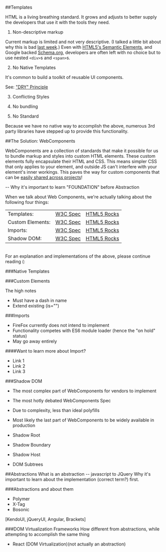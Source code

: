 ##Templates

HTML is a living breathing standard. It grows and adjusts to better supply the developers that use it with the tools they need.

1. Non-descriptive markup


Current markup is limited and not very descriptive. (I talked a little bit about why this is bad [last week](http://127.0.0.1:4000/posts/the-programmers-guide-to-better-seo-semantic-markup-and-html5/).) Even with [HTML5's Semantic Elements](http://blog.teamtreehouse.com/use-html5-sectioning-elements), and Google backed [Schema.org](http://schema.org/), developers are often left with no choice but to use nested `<div>`s and `<span>`s.

2. No Native Templates

It's common to build a toolkit of reusable UI components.

See: ["DRY" Principle](https://en.wikipedia.org/wiki/Don%27t_repeat_yourself)


3. Conflicting Styles

4. No bundling

5. No Standard

Because we have no native way to accomplish the above, numerous 3rd party libraries have stepped up to provide this functionality.


##The Solution: WebComponents

WebComponents are a collection of standards that make it possible for us to bundle markup and styles into custom HTML elements. These custom elements fully encapsulate their HTML and CSS. This means simpler CSS that only applies to your element, and outside JS can't interfere with your element's inner workings. This paves the way for custom components that can be [easily shared across projects](https://customelements.io/)!

-- Why it's important to learn "FOUNDATION" before Abstraction

When we talk about Web Components, we're actually talking about the following four things:

<table class="link-table">
	<tbody>
	<tr>
		<td>Templates:</td>
		<td><a href="http://www.w3.org/TR/html5/scripting-1.html#the-template-element">W3C Spec</a></td>
		<td><a href="http://www.html5rocks.com/en/tutorials/webcomponents/template/">HTML5 Rocks</a></td>
	</tr>
	<tr>
		<td>Custom Elements:</td>
		<td><a href="http://w3c.github.io/webcomponents/spec/custom/">W3C Spec</a></td>
		<td><a href="http://www.html5rocks.com/en/tutorials/webcomponents/customelements/">HTML5 Rocks</a></td>
	</tr>
	<tr>
		<td>Imports:</td>
		<td><a href="http://w3c.github.io/webcomponents/spec/imports/">W3C Spec</a></td>
		<td><a href="http://www.html5rocks.com/en/tutorials/webcomponents/imports/">HTML5 Rocks</a></td>
	</tr>
	<tr>
		<td>Shadow DOM:</td>
		<td><a href="http://w3c.github.io/webcomponents/spec/shadow/">W3C Spec</a></td>
		<td><a href="http://www.html5rocks.com/en/tutorials/webcomponents/shadowdom/#disqus_thread">HTML5 Rocks</a></td>
	</tr>
	</tbody>
</table>

<br />
For an explanation and implementations of the above, please continue reading (:




###Native Templates

###Custom Elements

The high notes

- Must have a dash in name
- Extend existing (is="")

###Imports

- FireFox currently does not intend to implement
- Functionality competes with ES6 module loader (hence the "on hold" status)
- May go away entirely

####Want to learn more about Import?

- Link 1
- Link 2
- Link 3


###Shadow DOM

- The most complex part of WebComponents for vendors to implement
- The most hotly debated WebComponents Spec
- Due to complexity, less than ideal polyfills
- Most likely the last part of WebComponents to be widely available in production

- Shadow Root
- Shadow Boundary
- Shadow Host
- DOM Subtrees



##Abstractions
What is an abstraction -- javascript to JQuery
Why it's important to learn about the implementation (correct term?) first.


###Abstractions and about them
- Polymer
- X-Tag
- Bosonic

[KendoUI, jQueryUI, Angular, Brackets]

###DOM Virtualization Frameworks
How different from abstractions, while attempting to accomplish the same thing

- React (DOM Virtualization)(not actually an abstraction)